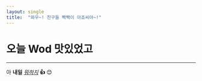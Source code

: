 ```yaml
---
layout: single
title:  "와우~! 친구들 빡빡이 아죠씨야~!"
---
```


# 오늘 Wod 맛있었고
***


아 **내일** <u>_뭐하지_</u> **👍** 😊